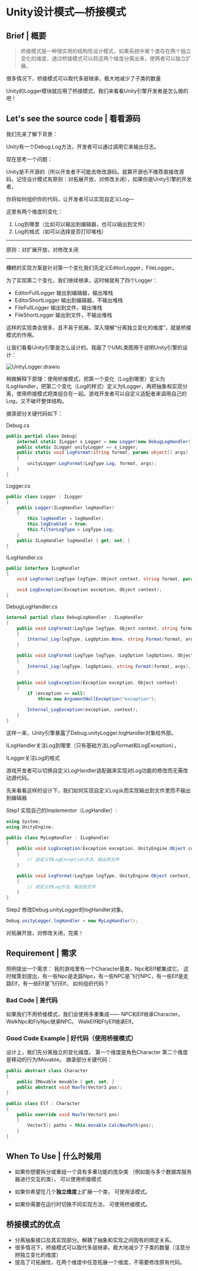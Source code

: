 # Unity设计模式—桥接模式

## Brief | 概要

> 桥接模式是一种很实用的结构性设计模式，如果系统中某个类存在两个独立变化的维度，通过桥接模式可以将这两个维度分离出来，使两者可以独立扩展。

很多情况下，桥接模式可以取代多层继承，极大地减少了子类的数量

Unity的Logger模块就应用了桥接模式，我们来看看Unity引擎开发者是怎么做的吧！

## Let's see the source code | 看看源码


我们先来了解下背景：

Unity有一个Debug.Log方法，开发者可以通过调用它来输出日志。

现在思考一个问题：

Unity是不开源的（所以开发者不可能去修改源码。就算开源也不推荐直接改源码，记住设计模式有原则：对拓展开放，对修改关闭），如果你是Unity引擎的开发者，

你将如何组织你的代码，让开发者可以实现自定义Log—

这里有两个维度的变化：

1. Log到哪里（比如可以输出到编辑器，也可以输出到文件）
2. Log的格式（如可以选择是否打印堆栈）

---

原则：对扩展开放，对修改关闭

---

糟糕的实现方案是针对第一个变化我们先定义EditorLogger，FileLogger。

为了实现第二个变化，我们继续继承，这时候就有了四个Logger：

- EditorFullLogger 输出到编辑器，输出堆栈
- EditorShortLogger 输出到编辑器，不输出堆栈
- FileFullLogger 输出到文件，输出堆栈
- FileShortLogger 输出到文件，不输出堆栈

这样的实现类会很多，且不易于拓展。深入理解“分离独立变化的维度”，就是桥接模式的作用。

让我们看看Unity引擎是怎么设计的。我画了个UML类图用于说明Unity引擎的设计：



![UnityLogger.drawio](https://pic.wenqu.space/upload/2023/02/08/UnityLogger.drawio.svg)



稍微解释下原理：使用桥接模式，把第一个变化（Log到哪里）定义为ILogHandler，把第二个变化（Log的样式）定义为ILogger，再把抽象和实现分离，使用桥接模式把类组合在一起。游戏开发者可以自定义适配者来调用自己的Log，又不破坏整体结构。

摘录部分关键代码如下：

Debug.cs

```c#
public partial class Debug{
    internal static ILogger s_Logger = new Logger(new DebugLogHandler());
    public static ILogger unityLogger => s_Logger;
    public static void LogFormat(string format, params object[] args)
    {
        unityLogger.LogFormat(LogType.Log, format, args);
    }
}
```

Logger.cs

```c#
public class Logger : ILogger
{
    public Logger(ILogHandler logHandler)
    {
        this.logHandler = logHandler;
        this.logEnabled = true;
        this.filterLogType = LogType.Log;
    }
    public ILogHandler logHandler { get; set; }
}
```

ILogHandler.cs

```c#
public interface ILogHandler
{
    void LogFormat(LogType logType, Object context, string format, params object[] args);

    void LogException(Exception exception, Object context);
}
```

DebugLogHandler.cs

```c#
internal partial class DebugLogHandler : ILogHandler
{
    public void LogFormat(LogType logType, Object context, string format, params object[] args)
    {
        Internal_Log(logType, LogOption.None, string.Format(format, args), context);
    }

    public void LogFormat(LogType logType, LogOption logOptions, Object context, string format, params object[] args)
    {
        Internal_Log(logType, logOptions, string.Format(format, args), context);
    }

    public void LogException(Exception exception, Object context)
    {
        if (exception == null)
            throw new ArgumentNullException("exception");

        Internal_LogException(exception, context);
    }
}
```



这样一来，Unity引擎暴露了Debug.unityLogger.logHandler对象给外部。

ILogHandler关注Log到哪里（只有基础方法LogFormat和LogException），

ILogger关注Log的格式

游戏开发者可以切换自定义LogHandler适配器来实现对Log功能的修改而无需改动源代码。



先来看看这样的设计下，我们如何实现自定义Log从而实现输出到文件里而不输出到编辑器

Step1 实现自己的Implementor（LogHandler）:

```c#
using System;
using UnityEngine;

public class MyLogHandler : ILogHandler
{
    public void LogException(Exception exception, UnityEngine.Object context)
    {
        // 自定义的LogException方法，输出到文件
    }

    public void LogFormat(LogType logType, UnityEngine.Object context, string format, params object[] args)
    {
        // 自定义的Log方法，输出到文件
    }
}
```

Step2 修改Debug.unityLogger的logHandler对象。

```c#
Debug.unityLogger.logHandler = new MyLogHandler();
```

对拓展开放，对修改关闭，完美！

## Requirement | 需求

照例提出一个需求：
我的游戏里有一个Character基类，Npc和Elf都集成它。
这时候策划提出，有一些Npc是走路Npc，有一些NPC是飞行NPC，有一些Elf是走路Elf，有一些Elf是飞行Elf。
如何组织代码？

### Bad Code | 差代码

如果我们不用桥接模式，我们会使用多重集成——
NPC和Elf继承Character。
WalkNpc和FlyNpc继承NPC。
WalkElf和FlyElf继承Elf。

### Good Code Example | 好代码（使用桥接模式）

设计上，我们先分离独立的变化维度。
第一个维度是角色Character
第二个维度是移动的行为IMovable。
摘录部分关键代码：
```c#
public abstract class Character
{
    public IMovable movable { get; set; }
    public abstract void NavTo(Vector3 pos);
}
```

```c#
public class Elf : Character
{
    public override void NavTo(Vector3 pos)
    {
        Vector3[] paths = this.movable.CalcNavPath(pos);
    }
}
```

## When To Use | 什么时候用

- 如果你想要拆分或重组一个具有多重功能的庞杂类 （例如能与多个数据库服务器进行交互的类）， 可以使用桥接模式

- 如果你希望在几个**独立维度**上扩展一个类， 可使用该模式。

- 如果你需要在运行时切换不同实现方法， 可使用桥接模式。

## 桥接模式的优点

- 分离抽象接口及其实现部分。解耦了抽象和实现之间固有的绑定关系。
- 很多情况下，桥接模式可以取代多层继承，极大地减少了子类的数量（注意分辨独立变化的维度）
- 提高了可拓展性，在两个维度中任意拓展一个维度，不需要修改原有代码。
